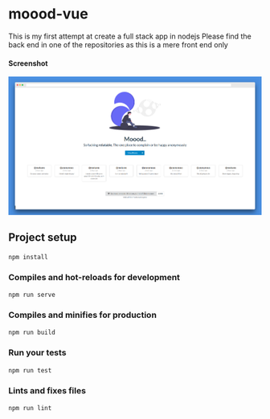 # moood-vue
This is my first attempt at create a full stack app
in nodejs
Please find the back end in one of the repositories as this is a mere front end only

#### Screenshot
![alt text](https://raw.githubusercontent.com/mwakaambrose/moood-vue/master/public/img/screenshot.png)

## Project setup
```
npm install
```

### Compiles and hot-reloads for development
```
npm run serve
```

### Compiles and minifies for production
```
npm run build
```

### Run your tests
```
npm run test
```

### Lints and fixes files
```
npm run lint
```
